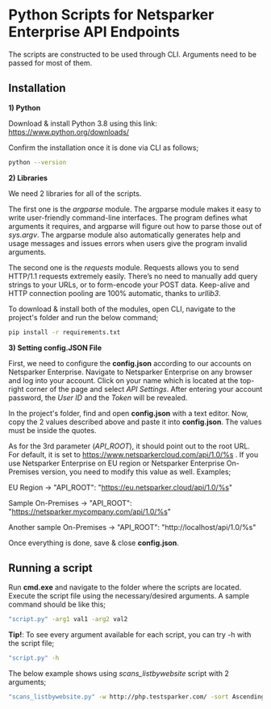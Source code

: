 # **Python Scripts for Netsparker Enterprise API Endpoints** 

The scripts are constructed to be used through CLI. Arguments need to be passed for most of them.

## **Installation**

**1) Python**

Download & install Python 3.8 using this link: https://www.python.org/downloads/

Confirm the installation once it is done via CLI as follows;

```bash
python --version
```

**2) Libraries**

We need 2 libraries for all of the scripts. 

The first one is the *argparse* module. The argparse module makes it easy to write user-friendly command-line interfaces. The program defines what arguments it requires, and argparse will figure out how to parse those out of *sys.argv*. The argparse module also automatically generates help and usage messages and issues errors when users give the program invalid arguments. 

The second one is the *requests* module. Requests allows you to send HTTP/1.1 requests extremely easily. There’s no need to manually add query strings to your URLs, or to form-encode your POST data. Keep-alive and HTTP connection pooling are 100% automatic, thanks to *urllib3*.

To download & install both of the modules, open CLI, navigate to the project's folder and run the below command;

```bash
pip install -r requirements.txt
```

**3) Setting config.JSON File**

First, we need to configure the **config.json** according to our accounts on Netsparker Enterprise. Navigate to Netsparker Enterprise on any browser and log into your account. Click on your name which is located at the top-right corner of the page and select *API Settings*. After entering your account password, the *User ID* and the *Token* will be revealed.

In the project's folder, find and open **config.json** with a text editor. Now, copy the 2 values described above and paste it into **config.json**. The values must be inside the quotes.

As for the 3rd parameter (*API_ROOT*), it should point out to the root URL. For default, it is set to https://www.netsparkercloud.com/api/1.0/%s . If you use Netsparker Enterprise on EU region or Netsparker Enterprise On-Premises version, you need to modify this value as well. Examples;

EU Region -> "API_ROOT": "https://eu.netsparker.cloud/api/1.0/%s"

Sample On-Premises -> "API_ROOT": "https://netsparker.mycompany.com/api/1.0/%s"

Another sample On-Premises -> "API_ROOT": "http://localhost/api/1.0/%s"

Once everything is done, save & close **config.json**.

## **Running a script**

Run **cmd.exe** and navigate to the folder where the scripts are located. Execute the script file using the necessary/desired arguments. A sample command should be like this;

```bash
"script.py" -arg1 val1 -arg2 val2
```

**Tip!**: To see every argument available for each script, you can try -h with the script file;

```bash
"script.py" -h
```

The below example shows using *scans_listbywebsite* script with 2 arguments;

```bash
"scans_listbywebsite.py" -w http://php.testsparker.com/ -sort Ascending
```
